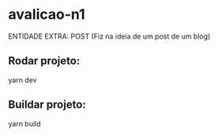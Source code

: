 # avalicao-n1

ENTIDADE EXTRA: POST (Fiz na ideia de um post de um blog)

## Rodar projeto: 
yarn dev

## Buildar projeto:
yarn build

